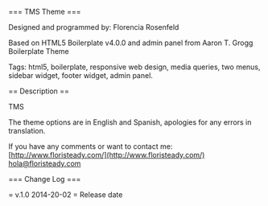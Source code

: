 === TMS Theme ===

Designed and programmed by: Florencia Rosenfeld

Based on HTML5 Boilerplate v4.0.0 and admin panel from Aaron T. Grogg Boilerplate Theme

Tags: html5, boilerplate, responsive web design, media queries, two menus, sidebar widget, footer widget, admin panel.


== Description ==
	
TMS 

The theme options are in English and Spanish, apologies for any errors in translation.

If you have any comments or want to contact me:
[http://www.floristeady.com/](http://www.floristeady.com/)
[hola@floristeady.com](mailto:hola@floristeady.com)

=== Change Log ===

= v.1.0 2014-20-02 =
Release date